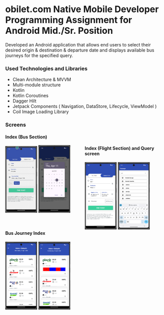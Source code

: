 # obilet.com Native Mobile Developer Programming Assignment for Android Mid./Sr. Position
Developed an Android application that allows end users to select their desired origin & destination & departure date and displays available bus journeys for the specified query.

### Used Technologies and Libraries
* Clean Architecture & MVVM
* Multi-module structure
* Kotlin
* Kotlin Coroutines
* Dagger Hilt
* Jetpack Components ( Navigation, DataStore, Lifecycle, ViewModel )
* Coil Image Loading Library

### Screens

#### Index (Bus Section)
<div style="float: left; width: 50%;">
  <img src="assets/picture1.png" style="width: 40%;" />
  <img src="assets/picture2.png" style="width: 40%;" />
</div>

#### Index (Flight Section) and Query screen
<div style="float: left; width: 50%;">
  <img src="assets/picture3.png" style="width: 40%;" />
  <img src="assets/picture4.png" style="width: 40%;" />
</div>

#### Bus Journey Index
<div style="float: left; width: 50%;">
  <img src="assets/picture5.png" style="width: 40%;" />
  <img src="assets/picture6.png" style="width: 40%;" />
</div>
